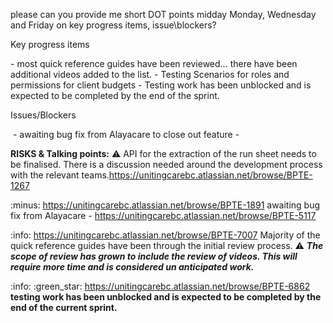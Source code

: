 please can you provide me short DOT points midday Monday, Wednesday and Friday on key progress items, issue\\blockers?

Key progress items

\- most quick reference guides have been reviewed... there have been additional videos added to the list.
\- Testing Scenarios for roles and permissions for client budgets - Testing work has been unblocked and is expected to be completed by the end of the sprint.

Issues/Blockers

 \- awaiting bug fix from Alayacare to close out feature - 

**RISKS & Talking points:**
:warning: API for the extraction of the run sheet needs to be finalised. There is a discussion needed around the development process with the relevant teams.https://unitingcarebc.atlassian.net/browse/BPTE-1267

:minus: https://unitingcarebc.atlassian.net/browse/BPTE-1891 awaiting bug fix from Alayacare - https://unitingcarebc.atlassian.net/browse/BPTE-5117

:info: https://unitingcarebc.atlassian.net/browse/BPTE-7007 Majority of the quick reference guides have been through the initial review process.
:warning: ***The scope of review has grown to include the review of videos. This will require more time and is considered un anticipated work.***

:info: :green_star: https://unitingcarebc.atlassian.net/browse/BPTE-6862 **testing work has been unblocked and is expected to be completed by the end of the current sprint.**